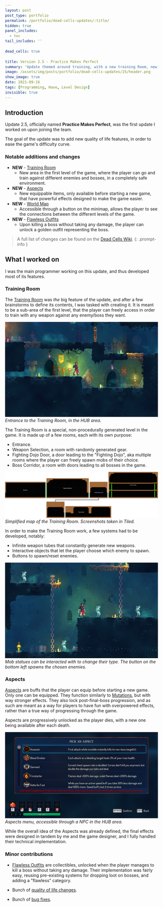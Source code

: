 ```yaml
---
layout: post
post_type: portfolio
permalink: /portfolio/dead-cells-updates/:title/
hidden: true
panel_includes:
  - toc
tail_includes: ''

dead_cells: true

title: Version 2.5 - Practice Makes Perfect
summary: 'Update themed around training, with a new training Room, new items to make runs easier, a world map...'
image: /assets/img/posts/portfolio/dead-cells-updates/25/header.png
show_image: true
date: 2021-09-16
tags: [Programming, Haxe, Level Design]
invisible: true
---
```


## Introduction

Update 2.5, officially named **Practice Makes Perfect**, was the first update I worked on upon joining the team.

The goal of the update was to add new quality of life features, in order to ease the game's difficulty curve.

### Notable additions and changes

- **NEW** - [Training Room](https://deadcells.wiki.gg/wiki/Training_Room)
  - New area in the first level of the game, where the player can go and train against different enemies and bosses, in a completely safe environment.
- **NEW** - [Aspects](https://deadcells.wiki.gg/wiki/Aspects)
  - New equippable items, only available before starting a new game, that have powerful effects designed to make the game easier.
- **NEW** - [World Map](https://deadcells.wiki.gg/wiki/Biomes#Map)
  - Accessible through a button on the minimap, allows the player to see the connections between the different levels of the game.
- **NEW** - [Flawless Outfits](https://deadcells.wiki.gg/wiki/Outfits#Flawless_Concierge_Outfit)
  - Upon killing a boss without taking any damage, the player can unlock a golden outfit representing the boss.

> A full list of changes can be found on the [Dead Cells Wiki](https://deadcells.wiki.gg/wiki/Version_2.5).
{: .prompt-info }

## What I worked on

I was the main programmer working on this update, and thus developed most of its features.

### Training Room

The [Training Room](https://deadcells.wiki.gg/wiki/Training_Room) was _the_ big feature of the update, and after a few brainstorms to define its contents, I was tasked with creating it. It is meant to be a sub-area of the first level, that the player can freely access in order to train with any weapon against any enemy/boss they want.

![](/assets/img/posts/portfolio/dead-cells-updates/25/Training_Room_Entrance.jpg)
_Entrance to the Training Room, in the HUB area._

The Training Room is a special, non-procedurally generated level in the game. It is made up of a few rooms, each with its own purpose:
-  Entrance.
-  Weapon Selection, a room with randomly generated gear.
-  Fighting Dojo Door, a door leading to the "Fighting Dojo", aka multiple rooms where the player can freely spawn mobs of their choice.
-  Boss Corridor, a room with doors leading to all bosses in the game.

![](/assets/img/posts/portfolio/dead-cells-updates/25/training-room-map.png)
_Simplified map of the Training Room. Screenshots taken in Tiled._

In order to make the Training Room work, a few systems had to be developed, notably:
- Infinite weapon tubes that constantly generate new weapons.
- Interactive objects that let the player choose which enemy to spawn.
- Buttons to spawn/reset enemies.

![](/assets/img/posts/portfolio/dead-cells-updates/25/Training_Room_Mobs.jpg)
_Mob statues can be interacted with to change their type. The button on the bottom left spawns the chosen enemies._

### Aspects

[Aspects](https://deadcells.wiki.gg/wiki/Aspects) are buffs that the player can equip before starting a new game. Only one can be equipped. They function similarly to [Mutations](https://deadcells.wiki.gg/wiki/Mutations), but with way stronger effects. They also lock post-final-boss progression, and as such are meant as a way for players to have fun with overpowered effects, rather than a true way of progressing through the game.

Aspects are progressively unlocked as the player dies, with a new one being available after each death.

![](/assets/img/posts/portfolio/dead-cells-updates/25/aspects_menu.png)
_Aspects menu, accessible through a NPC in the HUB area._

While the overall idea of the Aspects was already defined, the final effects were designed in tandem by me and the game designer, and I fully handled their technical implementation.

### Minor contributions

- [Flawless Outfits](https://deadcells.wiki.gg/wiki/Outfits#Flawless_Concierge_Outfit) are collectibles, unlocked when the player manages to kill a boss without taking any damage. Their implementation was fairly easy, reusing pre-existing systems for dropping loot on bosses, and adding a "flawless" category.

- Bunch of [quality of life changes](https://deadcells.wiki.gg/wiki/Version_2.5#Quality_of_life).

- Bunch of [bug fixes](https://deadcells.wiki.gg/wiki/Version_2.5#Bug_fixes).